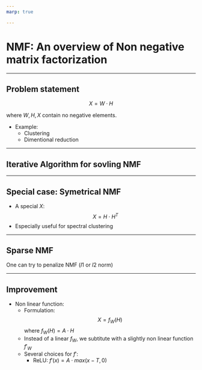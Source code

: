 ```yaml
---
marp: true

---
```


# NMF: An overview of Non negative matrix factorization

---

## Problem statement

$$
X = W \cdot H
$$

where $W, H, X$ contain no negative elements.

- Example:
  - Clustering
  - Dimentional reduction

---

## Iterative Algorithm for sovling NMF

---

## Special case: Symetrical NMF

- A special $X$:
    $$
    X = H\cdot H^T
    $$
- Especially useful for spectral clustering

---

## Sparse NMF

One can try to penalize NMF ($l1$ or $l2$ norm)

---

## Improvement

<!-- We are pursing several avenue of improvement for the traditional NMF algorithm. -->

- Non linear function:
  - Formulation: 
  $$
    X = f_W(H)
  $$
  where $f_W(H) = A\cdot H$
  - Instead of a linear $f_W$, we subtitute with a slightly non linear function $f'_W$
  - Several choices for $f'$:
    - ReLU: $f'(x) = A\cdot max(x-T, 0)$
